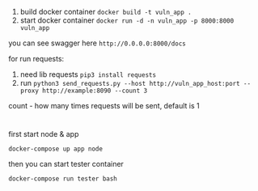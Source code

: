 1. build docker container ``docker build -t vuln_app .``
2. start docker container ``docker run -d -n vuln_app -p 8000:8000 vuln_app``

you can see swagger here ``http://0.0.0.0:8000/docs``

for run requests:
1. need lib requests ``pip3 install requests``
2. run ``python3 send_requests.py --host http://vuln_app_host:port --proxy http://example:8090 --count 3``

count - how many times requests will be sent, default is 1

#

first start node & app
```
docker-compose up app node
```

then you can start tester container
```
docker-compose run tester bash
```
